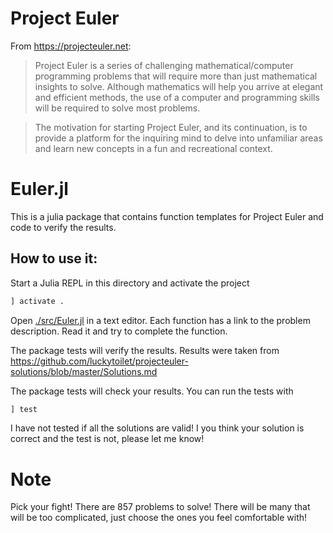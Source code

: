 # Project Euler


From https://projecteuler.net:

> Project Euler is a series of challenging mathematical/computer programming problems that will require more than just mathematical insights to solve. Although mathematics will help you arrive at elegant and efficient methods, the use of a computer and programming skills will be required to solve most problems.

> The motivation for starting Project Euler, and its continuation, is to provide a platform for the inquiring mind to delve into unfamiliar areas and learn new concepts in a fun and recreational context.

# Euler.jl

This is a julia package that contains function templates for Project Euler and code to verify the results.

## How to use it:

Start a Julia REPL in this directory and activate the project

```julia
] activate .
```

Open [./src/Euler.jl](./src/Euler.jl) in a text editor. Each function has a link to the problem description. Read it and try to complete the function.

The package tests will verify the results. Results were taken from  https://github.com/luckytoilet/projecteuler-solutions/blob/master/Solutions.md

The package tests will check your results. You can run the tests with

```julia
] test
```

I have not tested if all the solutions are valid! I you think your solution is
correct and the test is not, please let me know!

# Note

Pick your fight! There are 857 problems to solve! There will be many that will be too complicated, just choose the ones you feel comfortable with!

